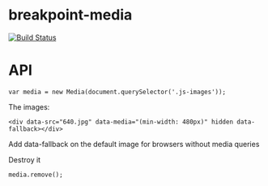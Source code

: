 # breakpoint-media

[![Build Status](https://travis-ci.org/nib-components/breakpoints-media.png?branch=master)](https://travis-ci.org/nib-components/breakpoints-media)

# API

    var media = new Media(document.querySelector('.js-images'));

The images:

    <div data-src="640.jpg" data-media="(min-width: 480px)" hidden data-fallback></div>

Add data-fallback on the default image for browsers without media queries

Destroy it

    media.remove();